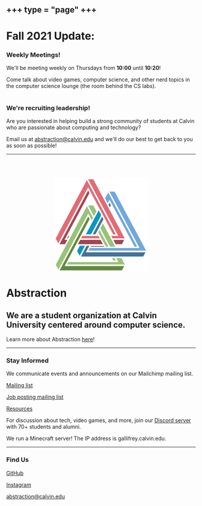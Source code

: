 +++
type = "page"
+++
---


# Fall 2021 Update:

### Weekly Meetings!
We'll be meeting weekly on Thursdays from <strong>10:00</strong> until <b>10:20</b>! 

Come talk about video games, computer science, and other nerd topics in the computer science lounge (the room behind the CS labs).
<br/><br/>
### We're recruiting leadership!
Are you interested in helping build a strong community of students at Calvin who are passionate about computing and technology?

Email us at abstraction@calvin.edu and we'll do our best to get back to you as soon as possible!

---

<br/><br/>

<img id="logo" src="/img/abs-logo.svg" alt="image error" style="display: block; margin: 0.7rem auto; width: 250px;"/>

# Abstraction
## We are a student organization at Calvin University centered around  computer science.
Learn more about Abstraction [here](/about)!

---

### Stay Informed
We communicate events and announcements on our Mailchimp mailing list.

[Mailing list](http://eepurl.com/hpV8xz)

[Job posting mailing list](http://list.calvin.edu/mailman/listinfo/abstraction-jobs)

[Resources](/year-2020-21/resources)


For discussion about tech, video games, and more, join our [Discord server](https://discord.gg/naVqgD5) with 70+ students and alumni. 

We run a Minecraft server! The IP address is gallifrey.calvin.edu.

---
### Find Us

[GitHub](https://github.com/Calvin-Abstraction/)

[Instagram](https://www.instagram.com/calvinabstraction/)

[abstraction@calvin.edu](mailto:abstraction@calvin.edu)

